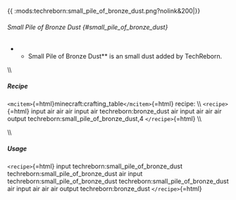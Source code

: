 {{ :mods:techreborn:small_pile_of_bronze_dust.png?nolink&200\|}}

###### Small Pile of Bronze Dust {#small_pile_of_bronze_dust}

-   -   Small Pile of Bronze Dust\*\* is an small dust added by
        TechReborn.

\\\\

##### Recipe

`<mcitem>`{=html}minecraft:crafting_table`</mcitem>`{=html} recipe: \\\\
`<recipe>`{=html} input air air air input air techreborn:bronze_dust air
input air air air output techreborn:small_pile_of_bronze_dust,4
`</recipe>`{=html} \\\\

\\\\

##### Usage

`<recipe>`{=html} input techreborn:small_pile_of_bronze_dust
techreborn:small_pile_of_bronze_dust air input
techreborn:small_pile_of_bronze_dust
techreborn:small_pile_of_bronze_dust air input air air air output
techreborn:bronze_dust `</recipe>`{=html}

